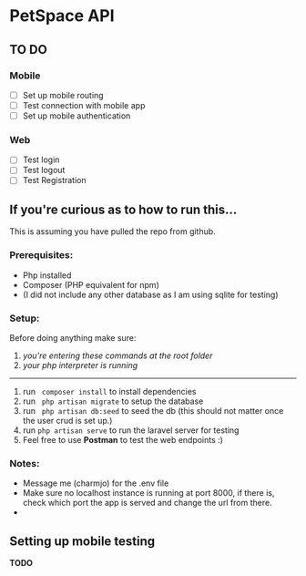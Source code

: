 # PetSpace API
## TO DO
### Mobile
- [ ] Set up mobile routing
- [ ] Test connection with mobile app
- [ ] Set up mobile authentication
### Web
- [ ] Test login
- [ ] Test logout 
- [ ] Test Registration

## If you're curious as to how to run this...
This is assuming you have pulled the repo from github. 
 
### Prerequisites:
- Php installed
- Composer (PHP equivalent for npm)
- (I did not include any other database as I am using sqlite for testing)

### Setup:
Before doing anything make sure:
1. *you're entering these commands at the root folder*
2. *your php interpreter is running*
---
1. run ``` composer install``` to install dependencies
2. run ``` php artisan migrate``` to setup the database
3. run ``` php artisan db:seed``` to seed the db (this should not matter once the user crud is set up.)
4. run ``` php artisan serve ``` to run the laravel server for testing 
5. Feel free to use __Postman__  to test the web endpoints :)

### Notes:
- Message me (charmjo) for the .env file
- Make sure no localhost instance is running at port 8000, if there is, 
  check which port the app is served and change the url from there.
- 

## Setting up mobile testing
**TODO**

